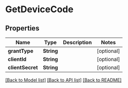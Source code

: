 # GetDeviceCode

## Properties
Name | Type | Description | Notes
------------ | ------------- | ------------- | -------------
**grantType** | **String** |  | [optional] 
**clientId** | **String** |  | [optional] 
**clientSecret** | **String** |  | [optional] 

[[Back to Model list]](../README.md#documentation-for-models) [[Back to API list]](../README.md#documentation-for-api-endpoints) [[Back to README]](../README.md)


